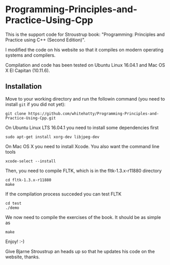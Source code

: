 # Programming-Principles-and-Practice-Using-Cpp
This is the support code for Stroustrup book: "Programming: Principles and Practice using C++ (Second Edition)". 

I modified the code on his website so that it compiles on modern operating systems and compilers.

Compilation and code has been tested on Ubuntu Linux 16.04.1 and Mac OS X El Capitan (10.11.6).

## Installation
Move to your working directory and run the followin command (you need to install `git` if you did not yet):
```
git clone https://github.com/whitehatty/Programming-Principles-and-Practice-Using-Cpp.git
```

On Ubuntu Linux LTS 16.04.1 you need to install some dependencies first
```
sudo apt-get install xorg-dev libjpeg-dev
```

On Mac OS X you need to install Xcode. You also want the command line tools
```
xcode-select --install
```

Then, you need to compile FLTK, which is in the fltk-1.3.x-r11880 directory
```
cd fltk-1.3.x-r11880
make
```
If the compilation process succeded you can test FLTK
```
cd test
./demo
```

We now need to compile the exercises of the book. It should be as simple as
```
make
```

Enjoy! :-)

Give Bjarne Stroustrup an heads up so that he updates his code on the website, thanks. 
